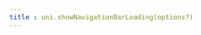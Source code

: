 ```yaml
---
title : uni.showNavigationBarLoading(options?)
---
```


<!-- ## uni.showNavigationBarLoading(options?) @shownavigationbarloading -->

<!-- UTSAPIJSON.showNavigationBarLoading.name -->

<!-- UTSAPIJSON.showNavigationBarLoading.description -->

<!-- UTSAPIJSON.showNavigationBarLoading.compatibility -->

<!-- UTSAPIJSON.showNavigationBarLoading.param -->

<!-- UTSAPIJSON.showNavigationBarLoading.returnValue -->

<!-- UTSAPIJSON.showNavigationBarLoading.example -->

<!-- UTSAPIJSON.showNavigationBarLoading.tutorial -->

<!-- ## uni.hideNavigationBarLoading(options?) @hidenavigationbarloading -->

<!-- UTSAPIJSON.hideNavigationBarLoading.name -->

<!-- UTSAPIJSON.hideNavigationBarLoading.description -->

<!-- UTSAPIJSON.hideNavigationBarLoading.compatibility -->

<!-- UTSAPIJSON.hideNavigationBarLoading.param -->

<!-- UTSAPIJSON.hideNavigationBarLoading.returnValue -->

<!-- UTSAPIJSON.hideNavigationBarLoading.example -->

<!-- UTSAPIJSON.hideNavigationBarLoading.tutorial -->

<!-- UTSAPIJSON.navigatorBarLoading.example -->

<!-- UTSAPIJSON.general_type.name -->

<!-- UTSAPIJSON.general_type.param -->
